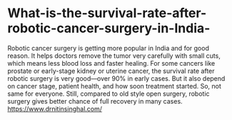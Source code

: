 # What-is-the-survival-rate-after-robotic-cancer-surgery-in-India- 

Robotic cancer surgery is getting more popular in India and for good reason. It helps doctors remove the tumor very carefully with small cuts, which means less blood loss and faster healing. For some cancers like prostate or early-stage kidney or uterine cancer, the survival rate after robotic surgery is very good—over 90% in early cases. But it also depend on cancer stage, patient health, and how soon treatment started. So, not same for everyone. Still, compared to old style open surgery, robotic surgery gives better chance of full recovery in many cases.
https://www.drnitinsinghal.com/
